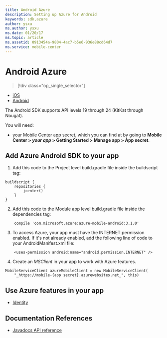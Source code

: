 ```yaml
---
title: Android Azure
description: Setting up Azure for Android
keywords: sdk,azure
author: ysxu
ms.author: ysxu
ms.date: 01/20/17
ms.topic: article
ms.assetid: 0913454a-9804-4ac7-b5e6-936e88cd64d7
ms.service: mobile-center
---
```


# Android Azure


> [!div class="op_single_selector"]
- [iOS](ios.md)
- [Android](android.md)

The Android SDK supports API levels 19 through 24 (KitKat through Nougat).

You will need:
* your Mobile Center app secret, which you can find at by going to **Mobile Center > _your app_ > Getting Started > Manage app > App secret**.

## Add Azure Android SDK to your app
1. Add this code to the Project level build.gradle file inside the buildscript tag:
```
buildscript {
    repositories {
        jcenter()
    }
}
```

2. Add this code to the Module app level build.gradle file inside the dependencies tag:
```
    compile 'com.microsoft.azure:azure-mobile-android:3.1.0'
```

3. To access Azure, your app must have the INTERNET permission enabled. If it's not already enabled, add the following line of code to your AndroidManifest.xml file:
```
    <uses-permission android:name="android.permission.INTERNET" />
```

4. Create an _MSClient_ in your app to work with Azure features.
```
MobileServiceClient azureMobileClient = new MobileServiceClient(
    "_https://mobile-{app secret}.azurewebsites.net_", this)
```

## Use Azure features in your app
* [Identity]

## Documentation References
* [Javadocs API reference]

[Identity]: ~/sdk/azure/identity/android.md
[Javadocs API reference]: http://azure.github.io/azure-mobile-apps-android-client/

